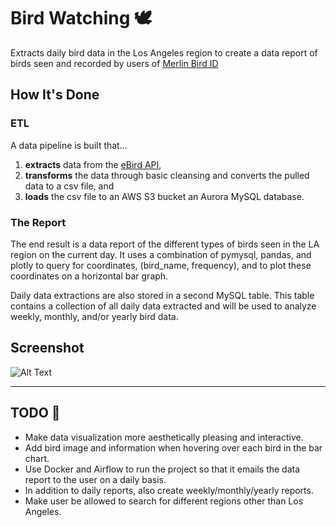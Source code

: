 # Bird Watching 🕊
Extracts daily bird data in the Los Angeles region to create a data report of birds seen and recorded by users of [Merlin Bird ID](https://merlin.allaboutbirds.org)

## How It's Done
### **ETL**
A data pipeline is built that...

1. **extracts** data from the [eBird API](https://documenter.getpostman.com/view/664302/S1ENwy59),
2. **transforms** the data through basic cleansing and converts the pulled data to a csv file, and
3. **loads** the csv file to an AWS S3 bucket an Aurora MySQL database.

### **The Report**
The end result is a data report of the different types of birds seen in the LA region on the current day. It uses a combination of pymysql, pandas, and plotly to query for coordinates, (bird_name, frequency), and to plot these coordinates on a horizontal bar graph.

Daily data extractions are also stored in a second MySQL table. This table contains a collection of all daily data extracted and will be used to analyze weekly, monthly, and/or yearly bird data.

## Screenshot
![Alt Text](https://media.giphy.com/media/R8T0Cw1KD6nxByOkZJ/giphy.gif)

------

## TODO 📌
- Make data visualization more aesthetically pleasing and interactive.
- Add bird image and information when hovering over each bird in the bar chart.
- Use Docker and Airflow to run the project so that it emails the data report to the user on a daily basis.
- In addition to daily reports, also create weekly/monthly/yearly reports.
- Make user be allowed to search for different regions other than Los Angeles.
